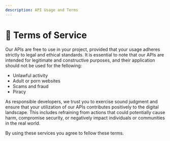 ```yaml
---
description: API Usage and Terms
---
```


# 📖 Terms of Service

Our APIs are free to use in your project, provided that your usage adheres strictly to legal and ethical standards. It is essential to note that our APIs are intended for legitimate and constructive purposes, and their application should not be used for the fellowing:

* Unlawful activity
* Adult or porn websites
* Scams and fraud
* Piracy

As responsible developers, we trust you to exercise sound judgment and ensure that your utilization of our APIs contributes positively to the digital landscape. This includes refraining from actions that could potentially cause harm, compromise security, or negatively impact individuals or communities in the real world.

By using these services you agree to fellow these terms.

